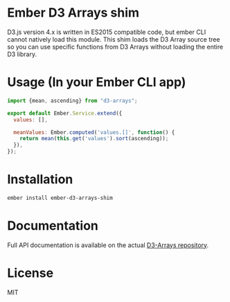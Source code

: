# Ember D3 Arrays shim

D3.js version 4.x is written in ES2015 compatible code, but ember CLI cannot natively load this module. This shim loads the D3 Array source tree so you can use specific functions from D3 Arrays without loading the entire D3 library.

# Usage (In your Ember CLI app)

```js
import {mean, ascending} from "d3-arrays";

export default Ember.Service.extend({
  values: [],

  meanValues: Ember.computed('values.[]', function() {
    return mean(this.get('values').sort(ascending));
  }),
});
```

# Installation

```bash
ember install ember-d3-arrays-shim
```

# Documentation

Full API documentation is available on the actual [D3-Arrays repository](https://github.com/d3/d3-arrays).

# License

MIT
